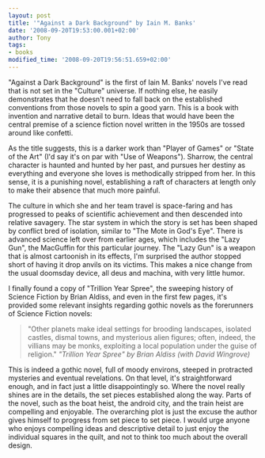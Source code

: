 ```yaml
---
layout: post
title: '"Against a Dark Background" by Iain M. Banks'
date: '2008-09-20T19:53:00.001+02:00'
author: Tony
tags:
- books
modified_time: '2008-09-20T19:56:51.659+02:00'
---
```


"Against a Dark Background" is the first of Iain M. Banks' novels I've read that
is not set in the "Culture" universe. If nothing else, he easily demonstrates
that he doesn't need to fall back on the established conventions from those
novels to spin a good yarn. This is a book with invention and narrative detail
to burn. Ideas that would have been the central premise of a science fiction
novel written in the 1950s are tossed around like confetti.

As the title suggests, this is a darker work than "Player of Games" or "State of
the Art" (I'd say it's on par with "Use of Weapons"). Sharrow, the central
character is haunted and hunted by her past, and pursues her destiny as
everything and everyone she loves is methodically stripped from her. In this
sense, it is a punishing novel, establishing a raft of characters at length only
to make their absence that much more painful.

The culture in which she and her team travel is space-faring and has progressed
to peaks of scientific achievement and then descended into relative savagery.
The star system in which the story is set has been shaped by conflict bred of
isolation, similar to "The Mote in God's Eye". There is advanced science left
over from earlier ages, which includes the "Lazy Gun", the MacGuffin for this
particular journey. The "Lazy Gun" is a weapon that is almost cartoonish in its
effects, I'm surprised the author stopped short of having it drop anvils on its
victims. This makes a nice change from the usual doomsday device, all deus and
machina, with very little humor.

I finally found a copy of "Trillion Year Spree", the sweeping history of Science
Fiction by Brian Aldiss, and even in the first few pages, it's provided some
relevant insights regarding gothic novels as the forerunners of Science Fiction
novels:

> "Other planets make ideal settings for brooding landscapes, isolated castles,
> dismal towns, and mysterious alien figures; often, indeed, the villians may be
> monks, exploiting a local population under the guise of religion."
> <cite>"Trillion Year Spree" by Brian Aldiss (with David Wingrove)</cite>

This is indeed a gothic novel, full of moody environs, steeped in protracted
mysteries and eventual revelations. On that level, it's straightforward enough,
and in fact just a little disappointingly so. Where the novel really shines are
in the details, the set pieces established along the way. Parts of the novel,
such as the boat heist, the android city, and the train heist are compelling and
enjoyable. The overarching plot is just the excuse the author gives himself to
progress from set piece to set piece. I would urge anyone who enjoys compelling
ideas and descriptive detail to just enjoy the individual squares in the quilt,
and not to think too much about the overall design.